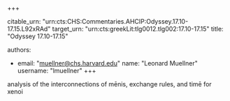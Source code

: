 +++


citable_urn: "urn:cts:CHS:Commentaries.AHCIP:Odyssey.17.10-17.15.L92xRAd"
target_urn: "urn:cts:greekLit:tlg0012.tlg002:17.10-17.15"
title: "Odyssey 17.10-17.15"

authors:
- email: "muellner@chs.harvard.edu"
  name: "Leonard Muellner"
  username: "lmuellner"
+++

<p>analysis of the interconnections of mēnis, exchange rules, and timē for xenoi</p>